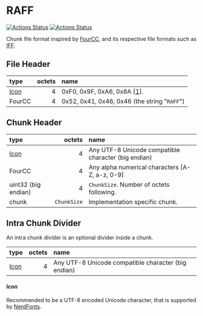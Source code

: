 # RAFF

[![Actions Status](https://github.com/piot/raff-c/workflows/build%20linux/badge.svg)](https://github.com/piot/raff-c/actions)
[![Actions Status](https://github.com/piot/raff-c/workflows/build%20mac%20os/badge.svg)](https://github.com/piot/raff-c/actions)

Chunk file format inspired by [FourCC](https://en.wikipedia.org/wiki/FourCC), and its respective file formats such as [IFF](https://en.wikipedia.org/wiki/Interchange_File_Format).


## File Header

| type          | octets | name                                                                      |
| :------------ | -----: | :------------------------------------------------------------------------ |
| [Icon](#icon) |      4 | 0xF0, 0x9F, 0xA6, 0x8A [[1]](https://www.compart.com/en/unicode/U+1F98A). |
| FourCC        |      4 | 0x52, 0x41, 0x46, 0x46 (the string "`RAFF`")                              |


## Chunk Header

| type                 |      octets | name                                                |
| :------------------- | ----------: | :-------------------------------------------------- |
| [Icon](#icon)        |           4 | Any UTF-8 Unicode compatible character (big endian) |
| FourCC               |           4 | Any alpha numerical characters [A-Z, a-z, 0-9]      |
| uint32  (big endian) |           4 | `ChunkSize`. Number of octets following.            |
| chunk                | `ChunkSize` | Implementation specific chunk.                      |


## Intra Chunk Divider

An intra chunk divider is an optional divider inside a chunk.

| type          | octets | name                                                |
| :------------ | -----: | :-------------------------------------------------- |
| [Icon](#icon) |      4 | Any UTF-8 Unicode compatible character (big endian) |

#### Icon
Recommended to be a UTF-8 encoded Unicode character, that is supported by [NerdFonts](https://www.nerdfonts.com/).
